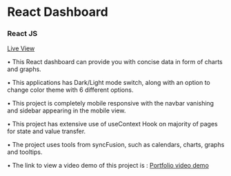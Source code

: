 <h1> React Dashboard  </h1> 

<h3> React JS  </h3> 

<p>  <a href="https://loquacious-gumdrop-ea107f.netlify.app/"> Live View </a> </p>

<p>  • This React dashboard can provide you with concise data in form of charts and graphs. </p>

<p>  • This applications has Dark/Light mode switch, along with an option to change color theme with 6 different options. </p>

<p>  • This project is completely mobile responsive with the navbar vanishing and sidebar appearing in the mobile view. </p>

<p>  • This project has extensive use of useContext Hook on majority of pages for state and value transfer. </p>

<p>  • The project uses tools from syncFusion, such as calendars, charts, graphs and tooltips. </p>

<p>  • The link to view a video demo of this project is : <a href="https://www.youtube.com/watch?v=SNF5mdqseSk"> Portfolio video demo </a> </p>
